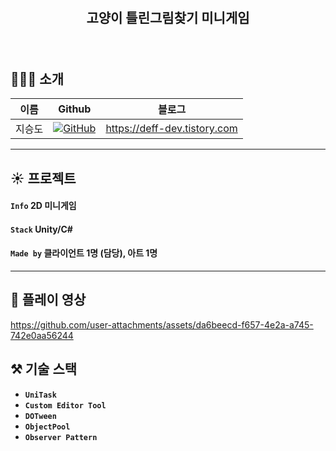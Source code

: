 
<br/>
<br/>

## <p align="center"> 고양이 틀린그림찾기 미니게임   </p>


<br/>

## 👨‍👨‍👦 소개
| 이름    |Github|블로그|
|-----|-----|---|
| 지승도   |<a href="https://github.com/seungdo1234">![GitHub](https://img.shields.io/badge/github-%23121011.svg?style=for-the-badge&logo=github&logoColor=white)</a>|https://deff-dev.tistory.com
---

## :sunny: 프로젝트  

#### `Info` **2D 미니게임**

#### `Stack` **Unity/C#**   

#### `Made by` 클라이언트 1명 (담당), 아트 1명

---
## :movie_camera: 플레이 영상


https://github.com/user-attachments/assets/da6beecd-f657-4e2a-a745-742e0aa56244



## ⚒️ 기술 스택
- **`UniTask`**
- **`Custom Editor Tool`**
- **`DOTween`**
- **`ObjectPool`**
- **`Observer Pattern`**
